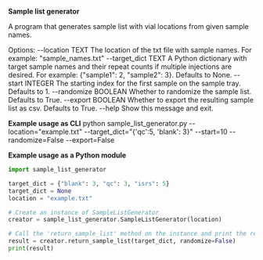 **Sample list generator**

  A program that generates sample list with vial locations from given sample
  names.

Options:
  --location TEXT      The location of the txt file with sample names. For
                       example: "sample_names.txt"
  --target_dict TEXT   A Python dictionary with target sample names and their
                       repeat counts if multiple injections are desired. For
                       example: {"sample1": 2, "sample2": 3}. Defaults to
                       None.
  --start INTEGER      The starting index for the first sample on the sample
                       tray. Defaults to 1.
  --randomize BOOLEAN  Whether to randomize the sample list. Defaults to True.
  --export BOOLEAN     Whether to export the resulting sample list as csv.
                       Defaults to True.
  --help               Show this message and exit.

**Example usage as CLI**
python sample_list_generator.py --location="example.txt" --target_dict="{'qc':5, 'blank': 3}" --start=10 --randomize=False --export=False

**Example usage as a Python module**

```python
import sample_list_generator

target_dict = {"blank": 3, "qc": 3, "isrs": 5}
target_dict = None
location = "example.txt"

# Create an instance of SampleListGenerator
creator = sample_list_generator.SampleListGenerator(location)

# Call the 'return_sample_list' method on the instance and print the result
result = creator.return_sample_list(target_dict, randomize=False)
print(result)
```

